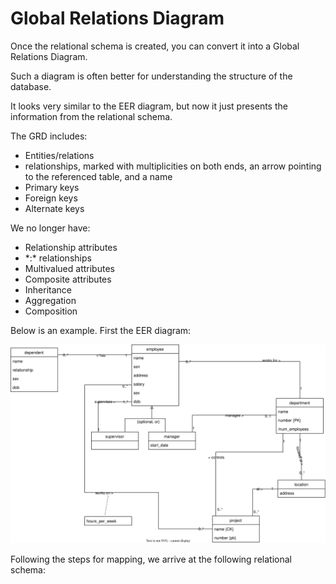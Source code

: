 ﻿# Global Relations Diagram

Once the relational schema is created, you can convert it into a Global Relations Diagram.

Such a diagram is often better for understanding the structure of the database.

It looks very similar to the EER diagram, but now it just presents the information from the relational schema.

The GRD includes:
* Entities/relations
* relationships, marked with multiplicities on both ends, an arrow pointing to the referenced table, and a name
* Primary keys
* Foreign keys
* Alternate keys

We no longer have:
* Relationship attributes
* \*:* relationships
* Multivalued attributes
* Composite attributes
* Inheritance
* Aggregation
* Composition

Below is an example. First the EER diagram:

![](Company-EER.svg)

Following the steps for mapping, we arrive at the following relational schema:

